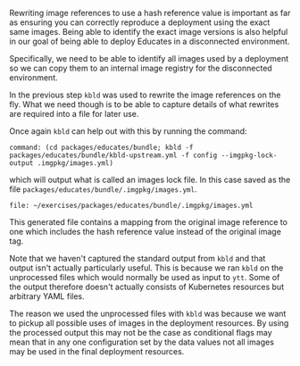 Rewriting image references to use a hash reference value is important as far
as ensuring you can correctly reproduce a deployment using the exact same
images. Being able to identify the exact image versions is also helpful in
our goal of being able to deploy Educates in a disconnected environment.

Specifically, we need to be able to identify all images used by a deployment
so we can copy them to an internal image registry for the disconnected
environment.

In the previous step ``kbld`` was used to rewrite the image references on the
fly. What we need though is to be able to capture details of what rewrites are
required into a file for later use.

Once again ``kbld`` can help out with this by running the command:

```terminal:execute
command: (cd packages/educates/bundle; kbld -f packages/educates/bundle/kbld-upstream.yml -f config --imgpkg-lock-output .imgpkg/images.yml)
```

which will output what is called an images lock file. In this case saved as
the file ``packages/educates/bundle/.imgpkg/images.yml``.

```editor:open-file
file: ~/exercises/packages/educates/bundle/.imgpkg/images.yml
```

This generated file contains a mapping from the original image reference
to one which includes the hash reference value instead of the original image
tag.

Note that we haven't captured the standard output from ``kbld`` and that
output isn't actually particularly useful. This is because we ran ``kbld`` on
the unprocessed files which would normally be used as input to ``ytt``. Some
of the output therefore doesn't actually consists of Kubernetes resources but
arbitrary YAML files.

The reason we used the unprocessed files with ``kbld`` was because we want to
pickup all possible uses of images in the deployment resources. By using the
processed output this may not be the case as conditional flags may mean that
in any one configuration set by the data values not all images may be used in
the final deployment resources.
